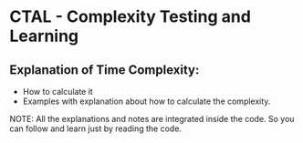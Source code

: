 # CTAL - Complexity Testing and Learning
## Explanation of Time Complexity:
- How to calculate it
- Examples with explanation about how to calculate the complexity.

NOTE: All the explanations and notes are integrated inside the code. So you can follow and learn just by reading the code. 
